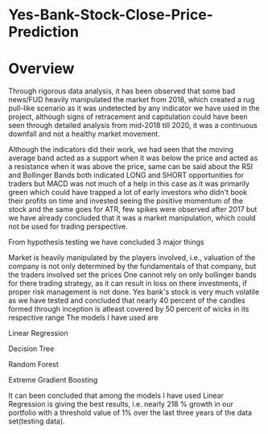 # Yes-Bank-Stock-Close-Price-Prediction
# Overview
Through rigorous data analysis, it has been observed that some bad news/FUD heavily manipulated the market from 2018, which created a rug pull-like scenario as it was undetected by any indicator we have used in the project, although signs of retracement and capitulation could have been seen through detailed analysis from mid-2018 till 2020, it was a continuous downfall and not a healthy market movement.

Although the indicators did their work, we had seen that the moving average band acted as a support when it was below the price and acted as a resistance when it was above the price, same can be said about the RSI and Bollinger Bands both indicated LONG and SHORT opportunities for traders but MACD was not much of a help in this case as it was primarily green which could have trapped a lot of early investors who didn't book their profits on time and invested seeing the positive momentum of the stock and the same goes for ATR, few spikes were observed after 2017 but we have already concluded that it was a market manipulation, which could not be used for trading perspective.

From hypothesis testing we have concluded 3 major things

Market is heavily manipulated by the players involved, i.e., valuation of the company is not only determined by the fundamentals of that company, but the traders involved set the prices
One cannot rely on only bollinger bands for there trading strategy, as it can result in loss on there investments, if proper risk management is not done.
Yes bank's stock is very much volatile as we have tested and concluded that nearly 40 percent of the candles formed through inception is atleast covered by 50 percent of wicks in its respective range
The models I have used are

Linear Regression

Decision Tree

Random Forest

Extreme Gradient Boosting

It can been concluded that among the models I have used Linear Regression is giving the best results, i.e. nearly 218 % growth in our portfolio with a threshold value of 1% over the last three years of the data set(testing data).
